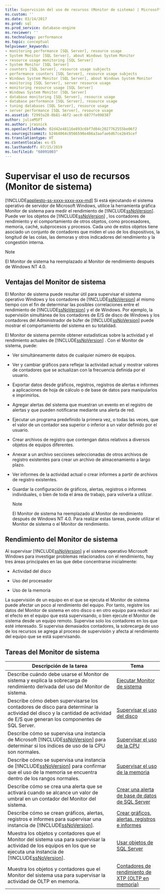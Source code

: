 ```yaml
---
title: Supervisión del uso de recursos (Monitor de sistema) | Microsoft Docs
ms.custom: ''
ms.date: 03/14/2017
ms.prod: sql
ms.prod_service: database-engine
ms.reviewer: ''
ms.technology: performance
ms.topic: conceptual
helpviewer_keywords:
- monitoring performance [SQL Server], resource usage
- System Monitor [SQL Server], about Windows System Monitor
- resource usage monitoring [SQL Server]
- System Monitor [SQL Server]
- counters [SQL Server], resource usage subjects
- performance counters [SQL Server], resource usage subjects
- Windows System Monitor [SQL Server], about Windows System Monitor
- monitoring [SQL Server], server resource usage
- monitoring resource usage [SQL Server]
- Windows System Monitor [SQL Server]
- database monitoring [SQL Server], resource usage
- database performance [SQL Server], resource usage
- tuning databases [SQL Server], resource usage
- server performance [SQL Server], resource usage
ms.assetid: f2993a28-0b81-46f2-aec0-6877fe990387
author: julieMSFT
ms.author: jrasnick
ms.openlocfilehash: 02d42e48116e893c6bf7d04c2027762555be06f2
ms.sourcegitcommit: b2464064c0566590e486a3aafae6d67ce2645cef
ms.translationtype: HT
ms.contentlocale: es-ES
ms.lasthandoff: 07/15/2019
ms.locfileid: "68091003"
---
```

# <a name="monitor-resource-usage-system-monitor"></a>Supervisar el uso de recursos (Monitor de sistema)
[!INCLUDE[appliesto-ss-xxxx-xxxx-xxx-md](../../includes/appliesto-ss-xxxx-xxxx-xxx-md.md)]
  Si está ejecutando el sistema operativo de servidor de Microsoft Windows, utilice la herramienta gráfica Monitor de sistema para medir el rendimiento de [!INCLUDE[ssNoVersion](../../includes/ssnoversion-md.md)]. Puede ver los objetos de [!INCLUDE[ssNoVersion](../../includes/ssnoversion-md.md)] , los contadores de rendimiento y el comportamiento de otros objetos, como procesadores, memoria, caché, subprocesos y procesos. Cada uno de estos objetos tiene asociado un conjunto de contadores que miden el uso de los dispositivos, la longitud de las colas, las demoras y otros indicadores del rendimiento y la congestión interna.  
  
> [!NOTE]  
>  El Monitor de sistema ha reemplazado al Monitor de rendimiento después de Windows NT 4.0.  
  
## <a name="benefits-of-system-monitor"></a>Ventajas del Monitor de sistema  
 El Monitor de sistema puede resultar útil para supervisar el sistema operativo Windows y los contadores de [!INCLUDE[ssNoVersion](../../includes/ssnoversion-md.md)] al mismo tiempo con el fin de determinar las posibles correlaciones entre el rendimiento de [!INCLUDE[ssNoVersion](../../includes/ssnoversion-md.md)] y el de Windows. Por ejemplo, la supervisión simultánea de los contadores de E/S de disco de Windows y los contadores del Administrador de búfer de [!INCLUDE[ssNoVersion](../../includes/ssnoversion-md.md)] puede mostrar el comportamiento del sistema en su totalidad.  
  
 El Monitor de sistema permite obtener estadísticas sobre la actividad y el rendimiento actuales de [!INCLUDE[ssNoVersion](../../includes/ssnoversion-md.md)] . Con el Monitor de sistema, puede:  
  
-   Ver simultáneamente datos de cualquier número de equipos.  
  
-   Ver y cambiar gráficos para reflejar la actividad actual y mostrar valores de contadores que se actualizan con la frecuencia definida por el usuario.  
  
-   Exportar datos desde gráficos, registros, registros de alertas e informes a aplicaciones de hoja de cálculo o de base de datos para manipularlos e imprimirlos.  
  
-   Agregar alertas del sistema que muestran un evento en el registro de alertas y que pueden notificarse mediante una alerta de red.  
  
-   Ejecutar un programa predefinido la primera vez, o todas las veces, que el valor de un contador sea superior o inferior a un valor definido por el usuario.  
  
-   Crear archivos de registro que contengan datos relativos a diversos objetos de equipos diferentes.  
  
-   Anexar a un archivo secciones seleccionadas de otros archivos de registro existentes para crear un archivo de almacenamiento a largo plazo.  
  
-   Ver informes de la actividad actual o crear informes a partir de archivos de registro existentes.  
  
-   Guardar la configuración de gráficos, alertas, registros o informes individuales, o bien de toda el área de trabajo, para volverla a utilizar.  
  
    > [!NOTE]  
    >  El Monitor de sistema ha reemplazado al Monitor de rendimiento después de Windows NT 4.0. Para realizar estas tareas, puede utilizar el Monitor de sistema o el Monitor de rendimiento.  
  
## <a name="system-monitor-performance"></a>Rendimiento del Monitor de sistema  
 Al supervisar [!INCLUDE[ssNoVersion](../../includes/ssnoversion-md.md)] y el sistema operativo Microsoft Windows para investigar problemas relacionados con el rendimiento, hay tres áreas principales en las que debe concentrarse inicialmente:  
  
-   Actividad del disco  
  
-   Uso del procesador  
  
-   Uso de la memoria  
  
 La supervisión de un equipo en el que se ejecuta el Monitor de sistema puede afectar un poco al rendimiento del equipo. Por tanto, registre los datos del Monitor de sistema en otro disco o en otro equipo para reducir así el efecto en el equipo que está supervisando, o bien ejecute el Monitor de sistema desde un equipo remoto. Supervise solo los contadores en los que esté interesado. Si supervisa demasiados contadores, la sobrecarga de uso de los recursos se agrega al proceso de supervisión y afecta al rendimiento del equipo que se está supervisando.  
  
## <a name="system-monitor-tasks"></a>Tareas del Monitor de sistema  
  
|Descripción de la tarea|Tema|  
|----------------------|-----------|  
|Describe cuándo debe usarse el Monitor de sistema y explica la sobrecarga de rendimiento derivada del uso del Monitor de sistema.|[Ejecutar Monitor de sistema](../../relational-databases/performance-monitor/run-system-monitor.md)|  
|Describe cómo deben supervisarse los contadores de disco para determinar la actividad del disco y la cantidad de actividad de E/S que generan los componentes de SQL Server.|[Supervisar el uso del disco](../../relational-databases/performance-monitor/monitor-disk-usage.md)|  
|Describe cómo se supervisa una instancia de Microsoft [!INCLUDE[ssNoVersion](../../includes/ssnoversion-md.md)] para determinar si los índices de uso de la CPU son normales.|[Supervisar el uso de la CPU](../../relational-databases/performance-monitor/monitor-cpu-usage.md)|  
|Describe cómo se supervisa una instancia de [!INCLUDE[ssNoVersion](../../includes/ssnoversion-md.md)] para confirmar que el uso de la memoria se encuentra dentro de los rangos normales.|[Supervisar el uso de la memoria](../../relational-databases/performance-monitor/monitor-memory-usage.md)|  
|Describe cómo se crea una alerta que se activará cuando se alcance un valor de umbral en un contador del Monitor del sistema.|[Crear una alerta de base de datos de SQL Server](../../relational-databases/performance-monitor/create-a-sql-server-database-alert.md)|  
|Describe cómo se crean gráficos, alertas, registros e informes para supervisar una instancia de [!INCLUDE[ssNoVersion](../../includes/ssnoversion-md.md)].|[Crear gráficos, alertas, registros e informes](../../relational-databases/performance-monitor/create-charts-alerts-logs-and-reports.md)|  
|Muestra los objetos y contadores que el Monitor del sistema usa para supervisar la actividad de los equipos en los que se ejecuta una instancia de [!INCLUDE[ssNoVersion](../../includes/ssnoversion-md.md)].|[Usar objetos de SQL Server](../../relational-databases/performance-monitor/use-sql-server-objects.md)|  
|Muestra los objetos y contadores que el Monitor del sistema usa para supervisar la actividad de OLTP en memoria.|[Contadores de rendimiento de XTP &#40;OLTP en memoria&#41;](../../relational-databases/performance-monitor/sql-server-xtp-in-memory-oltp-performance-counters.md)|  
  
  
